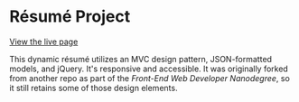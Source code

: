 # Résumé Project

<a href="https://kevinfrutiger.github.io/frontend-nanodegree-resume/" target="_blank">View the live page</a>

This dynamic résumé utilizes an MVC design pattern, JSON-formatted models, and jQuery. It's responsive and accessible. It was originally forked from another repo as part of the _Front-End Web Developer Nanodegree_, so it still retains some of those design elements.
